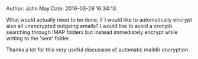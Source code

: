 Author: John May
Date: 2016-03-28 16:34:13

What would actually need to be done, if I would like to automatically encrypt also all unencrypted outgoing emails? I would like to avoid a cronjob searching through IMAP folders but instead immediately encrypt while writing to the 'sent' folder.

Thanks a lot for this very useful discussion of automatic maildir encryption.
